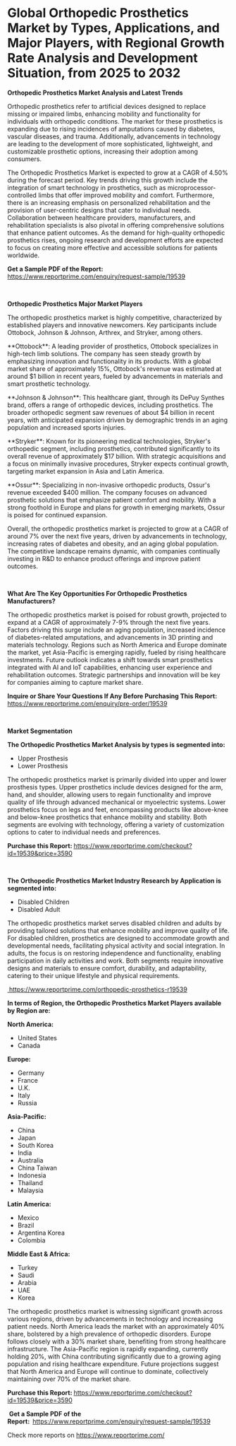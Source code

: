 <p><h1>Global Orthopedic Prosthetics Market by Types, Applications, and Major Players, with Regional Growth Rate Analysis and Development Situation, from 2025 to 2032</h1></p><p><strong>Orthopedic Prosthetics Market Analysis and Latest Trends</strong></p>
<p><p>Orthopedic prosthetics refer to artificial devices designed to replace missing or impaired limbs, enhancing mobility and functionality for individuals with orthopedic conditions. The market for these prosthetics is expanding due to rising incidences of amputations caused by diabetes, vascular diseases, and trauma. Additionally, advancements in technology are leading to the development of more sophisticated, lightweight, and customizable prosthetic options, increasing their adoption among consumers.</p><p>The Orthopedic Prosthetics Market is expected to grow at a CAGR of 4.50% during the forecast period. Key trends driving this growth include the integration of smart technology in prosthetics, such as microprocessor-controlled limbs that offer improved mobility and comfort. Furthermore, there is an increasing emphasis on personalized rehabilitation and the provision of user-centric designs that cater to individual needs. Collaboration between healthcare providers, manufacturers, and rehabilitation specialists is also pivotal in offering comprehensive solutions that enhance patient outcomes. As the demand for high-quality orthopedic prosthetics rises, ongoing research and development efforts are expected to focus on creating more effective and accessible solutions for patients worldwide.</p></p>
<p><strong>Get a Sample PDF of the Report:&nbsp;</strong> <a href="https://www.reportprime.com/enquiry/request-sample/19539?utm_campaign=3057&utm_medium=2&utm_source=Github&utm_content=ia&utm_term=19032025&utm_id=orthopedic-prosthetics">https://www.reportprime.com/enquiry/request-sample/19539</a></p>
<p>&nbsp;</p>
<p><strong>Orthopedic Prosthetics Major Market Players</strong></p>
<p><p>The orthopedic prosthetics market is highly competitive, characterized by established players and innovative newcomers. Key participants include Ottobock, Johnson & Johnson, Arthrex, and Stryker, among others.</p><p>**Ottobock**: A leading provider of prosthetics, Ottobock specializes in high-tech limb solutions. The company has seen steady growth by emphasizing innovation and functionality in its products. With a global market share of approximately 15%, Ottobock's revenue was estimated at around $1 billion in recent years, fueled by advancements in materials and smart prosthetic technology.</p><p>**Johnson & Johnson**: This healthcare giant, through its DePuy Synthes brand, offers a range of orthopedic devices, including prosthetics. The broader orthopedic segment saw revenues of about $4 billion in recent years, with anticipated expansion driven by demographic trends in an aging population and increased sports injuries.</p><p>**Stryker**: Known for its pioneering medical technologies, Stryker's orthopedic segment, including prosthetics, contributed significantly to its overall revenue of approximately $17 billion. With strategic acquisitions and a focus on minimally invasive procedures, Stryker expects continual growth, targeting market expansion in Asia and Latin America.</p><p>**Ossur**: Specializing in non-invasive orthopedic products, Ossur's revenue exceeded $400 million. The company focuses on advanced prosthetic solutions that emphasize patient comfort and mobility. With a strong foothold in Europe and plans for growth in emerging markets, Ossur is poised for continued expansion.</p><p>Overall, the orthopedic prosthetics market is projected to grow at a CAGR of around 7% over the next five years, driven by advancements in technology, increasing rates of diabetes and obesity, and an aging global population. The competitive landscape remains dynamic, with companies continually investing in R&D to enhance product offerings and improve patient outcomes.</p></p>
<p>&nbsp;</p>
<p><strong>What Are The Key Opportunities For Orthopedic Prosthetics Manufacturers?</strong></p>
<p><p>The orthopedic prosthetics market is poised for robust growth, projected to expand at a CAGR of approximately 7-9% through the next five years. Factors driving this surge include an aging population, increased incidence of diabetes-related amputations, and advancements in 3D printing and materials technology. Regions such as North America and Europe dominate the market, yet Asia-Pacific is emerging rapidly, fueled by rising healthcare investments. Future outlook indicates a shift towards smart prosthetics integrated with AI and IoT capabilities, enhancing user experience and rehabilitation outcomes. Strategic partnerships and innovation will be key for companies aiming to capture market share.</p></p>
<p><strong>Inquire or Share Your Questions If Any Before Purchasing This Report:</strong> <a href="https://www.reportprime.com/enquiry/pre-order/19539?utm_campaign=3057&utm_medium=2&utm_source=Github&utm_content=ia&utm_term=19032025&utm_id=orthopedic-prosthetics">https://www.reportprime.com/enquiry/pre-order/19539</a></p>
<p>&nbsp;</p>
<p><strong>Market Segmentation</strong></p>
<p><strong>The Orthopedic Prosthetics Market Analysis by types is segmented into:</strong></p>
<p><ul><li>Upper Prosthesis</li><li>Lower Prosthesis</li></ul></p>
<p><p>The orthopedic prosthetics market is primarily divided into upper and lower prosthesis types. Upper prosthetics include devices designed for the arm, hand, and shoulder, allowing users to regain functionality and improve quality of life through advanced mechanical or myoelectric systems. Lower prosthetics focus on legs and feet, encompassing products like above-knee and below-knee prosthetics that enhance mobility and stability. Both segments are evolving with technology, offering a variety of customization options to cater to individual needs and preferences.</p></p>
<p><strong>Purchase this Report:&nbsp;</strong><a href="https://www.reportprime.com/checkout?id=19539&price=3590&utm_campaign=3057&utm_medium=2&utm_source=Github&utm_content=ia&utm_term=19032025&utm_id=orthopedic-prosthetics">https://www.reportprime.com/checkout?id=19539&price=3590</a></p>
<p>&nbsp;</p>
<p><strong>The Orthopedic Prosthetics Market Industry Research by Application is segmented into:</strong></p>
<p><ul><li>Disabled Children</li><li>Disabled Adult</li></ul></p>
<p><p>The orthopedic prosthetics market serves disabled children and adults by providing tailored solutions that enhance mobility and improve quality of life. For disabled children, prosthetics are designed to accommodate growth and developmental needs, facilitating physical activity and social integration. In adults, the focus is on restoring independence and functionality, enabling participation in daily activities and work. Both segments require innovative designs and materials to ensure comfort, durability, and adaptability, catering to their unique lifestyle and physical requirements.</p></p>
<p><a href="https://www.reportprime.com/orthopedic-prosthetics-r19539?utm_campaign=3057&utm_medium=2&utm_source=Github&utm_content=ia&utm_term=19032025&utm_id=orthopedic-prosthetics">&nbsp;https://www.reportprime.com/orthopedic-prosthetics-r19539</a></p>
<p><strong>In terms of Region, the Orthopedic Prosthetics Market Players available by Region are:</strong></p>
<p>
    <p> <strong> North America: </strong>
        <ul>
            <li>United States</li>
            <li>Canada</li>
        </ul>
        </p> 
    <p> <strong> Europe: </strong>
        <ul>
            <li>Germany</li>
            <li>France</li>
            <li>U.K.</li>
            <li>Italy</li>
            <li>Russia</li>
        </ul>
        </p> 
    <p> <strong> Asia-Pacific: </strong>
        <ul>
            <li>China</li>
            <li>Japan</li>
            <li>South Korea</li>
            <li>India</li>
            <li>Australia</li>
            <li>China Taiwan</li>
            <li>Indonesia</li>
            <li>Thailand</li>
            <li>Malaysia</li>
        </ul>
        </p> 
    <p> <strong> Latin America: </strong>
        <ul>
            <li>Mexico</li>
            <li>Brazil</li>
            <li>Argentina Korea</li>
            <li>Colombia</li>
        </ul>
        </p> 
    <p> <strong> Middle East & Africa: </strong>
        <ul>
            <li>Turkey</li>
            <li>Saudi</li>
            <li>Arabia</li>
            <li>UAE</li>
            <li>Korea</li>
        </ul>
    </p>
    </p>
<p><p>The orthopedic prosthetics market is witnessing significant growth across various regions, driven by advancements in technology and increasing patient needs. North America leads the market with an approximately 40% share, bolstered by a high prevalence of orthopedic disorders. Europe follows closely with a 30% market share, benefiting from strong healthcare infrastructure. The Asia-Pacific region is rapidly expanding, currently holding 20%, with China contributing significantly due to a growing aging population and rising healthcare expenditure. Future projections suggest that North America and Europe will continue to dominate, collectively maintaining over 70% of the market share.</p></p>
<p><strong>Purchase this Report: </strong><a href="https://www.reportprime.com/checkout?id=19539&price=3590&utm_campaign=3057&utm_medium=2&utm_source=Github&utm_content=ia&utm_term=19032025&utm_id=orthopedic-prosthetics">https://www.reportprime.com/checkout?id=19539&price=3590</a></p>
<p>&nbsp;<strong>Get a Sample PDF of the Report:&nbsp;&nbsp;</strong><a href="https://www.reportprime.com/enquiry/request-sample/19539?utm_campaign=3057&utm_medium=2&utm_source=Github&utm_content=ia&utm_term=19032025&utm_id=orthopedic-prosthetics">https://www.reportprime.com/enquiry/request-sample/19539</a></p>
<p><strong></strong></p>
<p>Check more reports on <a href="https://www.reportprime.com/?utm_campaign=3057&utm_medium=2&utm_source=Github&utm_content=ia&utm_term=19032025&utm_id=orthopedic-prosthetics">https://www.reportprime.com/</a></p>